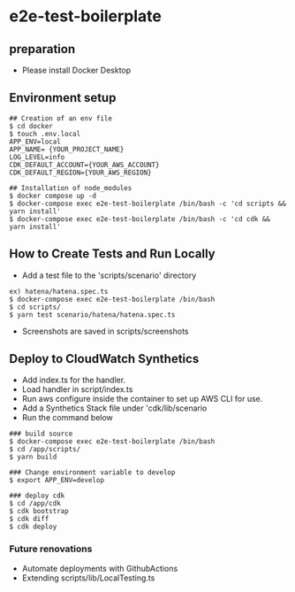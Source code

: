 # e2e-test-boilerplate

## preparation
- Please install Docker Desktop

## Environment setup
```
## Creation of an env file
$ cd docker
$ touch .env.local
APP_ENV=local
APP_NAME= {YOUR_PROJECT_NAME}
LOG_LEVEL=info
CDK_DEFAULT_ACCOUNT={YOUR_AWS_ACCOUNT}
CDK_DEFAULT_REGION={YOUR_AWS_REGION}

## Installation of node_modules 
$ docker compose up -d
$ docker-compose exec e2e-test-boilerplate /bin/bash -c 'cd scripts && yarn install'
$ docker-compose exec e2e-test-boilerplate /bin/bash -c 'cd cdk && yarn install'
```

## How to Create Tests and Run Locally
- Add a test file to the 'scripts/scenario' directory
```
ex) hatena/hatena.spec.ts
$ docker-compose exec e2e-test-boilerplate /bin/bash
$ cd scripts/
$ yarn test scenario/hatena/hatena.spec.ts 
```
- Screenshots are saved in scripts/screenshots

## Deploy to CloudWatch Synthetics
- Add index.ts for the handler.
- Load handler in script/index.ts
- Run aws configure inside the container to set up AWS CLI for use.
- Add a Synthetics Stack file under 'cdk/lib/scenario
- Run the command below
```
### build source
$ docker-compose exec e2e-test-boilerplate /bin/bash
$ cd /app/scripts/
$ yarn build

### Change environment variable to develop
$ export APP_ENV=develop

### deploy cdk
$ cd /app/cdk
$ cdk bootstrap
$ cdk diff
$ cdk deploy
```

### Future renovations
- Automate deployments with GithubActions
- Extending scripts/lib/LocalTesting.ts
